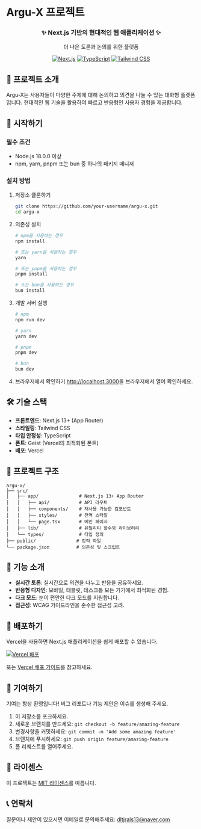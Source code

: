 # Argu-X 프로젝트

<div align="center">
  <h3>✨ Next.js 기반의 현대적인 웹 애플리케이션 ✨</h3>
  <p>더 나은 토론과 논의를 위한 플랫폼</p>
  
  [![Next.js](https://img.shields.io/badge/Next.js-000000?style=for-the-badge&logo=nextdotjs&logoColor=white)]()
  [![TypeScript](https://img.shields.io/badge/TypeScript-3178C6?style=for-the-badge&logo=typescript&logoColor=white)]()
  [![Tailwind CSS](https://img.shields.io/badge/Tailwind_CSS-06B6D4?style=for-the-badge&logo=tailwind-css&logoColor=white)]()
</div>

## 📌 프로젝트 소개

Argu-X는 사용자들이 다양한 주제에 대해 논의하고 의견을 나눌 수 있는 대화형 플랫폼입니다. 현대적인 웹 기술을 활용하여 빠르고 반응형인 사용자 경험을 제공합니다.

## 🚀 시작하기

### 필수 조건

- Node.js 18.0.0 이상
- npm, yarn, pnpm 또는 bun 중 하나의 패키지 매니저

### 설치 방법

1. 저장소 클론하기
   ```bash
   git clone https://github.com/your-username/argu-x.git
   cd argu-x
   ```

2. 의존성 설치
   ```bash
   # npm을 사용하는 경우
   npm install
   
   # 또는 yarn을 사용하는 경우
   yarn
   
   # 또는 pnpm을 사용하는 경우
   pnpm install
   
   # 또는 bun을 사용하는 경우
   bun install
   ```

3. 개발 서버 실행
   ```bash
   # npm
   npm run dev
   
   # yarn
   yarn dev
   
   # pnpm
   pnpm dev
   
   # bun
   bun dev
   ```

4. 브라우저에서 확인하기
   [http://localhost:3000](http://localhost:3000)을 브라우저에서 열어 확인하세요.

## 🛠 기술 스택

- **프론트엔드**: Next.js 13+ (App Router)
- **스타일링**: Tailwind CSS
- **타입 안정성**: TypeScript
- **폰트**: Geist (Vercel의 최적화된 폰트)
- **배포**: Vercel

## 📂 프로젝트 구조

```
argu-x/
├── src/
│   ├── app/               # Next.js 13+ App Router
│   │   ├── api/           # API 라우트
│   │   ├── components/    # 재사용 가능한 컴포넌트
│   │   ├── styles/        # 전역 스타일
│   │   └── page.tsx       # 메인 페이지
│   ├── lib/               # 유틸리티 함수와 라이브러리
│   └── types/             # 타입 정의
├── public/               # 정적 파일
└── package.json          # 의존성 및 스크립트
```

## 🎨 기능 소개

- **실시간 토론**: 실시간으로 의견을 나누고 반응을 공유하세요.
- **반응형 디자인**: 모바일, 태블릿, 데스크톱 모든 기기에서 최적화된 경험.
- **다크 모드**: 눈이 편안한 다크 모드를 지원합니다.
- **접근성**: WCAG 가이드라인을 준수한 접근성 고려.

## 🚀 배포하기

Vercel을 사용하면 Next.js 애플리케이션을 쉽게 배포할 수 있습니다.

[![Vercel 배포](https://vercel.com/button)](https://vercel.com/new?utm_medium=default-template&filter=next.js&utm_source=create-next-app&utm_campaign=create-next-app-readme)

또는 [Vercel 배포 가이드](https://nextjs.org/docs/app/building-your-application/deploying)를 참고하세요.

## 🤝 기여하기

기여는 항상 환영입니다! 버그 리포트나 기능 제안은 이슈를 생성해 주세요.

1. 이 저장소를 포크하세요.
2. 새로운 브랜치를 만드세요: `git checkout -b feature/amazing-feature`
3. 변경사항을 커밋하세요: `git commit -m 'Add some amazing feature'`
4. 브랜치에 푸시하세요: `git push origin feature/amazing-feature`
5. 풀 리퀘스트를 열어주세요.

## 📜 라이센스

이 프로젝트는 [MIT 라이센스](LICENSE)를 따릅니다.

## 📞 연락처

질문이나 제안이 있으시면 이메일로 문의해주세요: [dltjrals13@naver.com](mailto:dltjrals13@naver.com)
